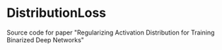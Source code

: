 # DistributionLoss
Source code for paper "Regularizing Activation Distribution for Training Binarized Deep Networks"
